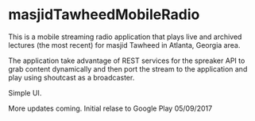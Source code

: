 # masjidTawheedMobileRadio
This is a mobile streaming radio application that plays live and archived lectures (the most recent) for masjid Tawheed in Atlanta, Georgia area.

The application take advantage of REST services for the spreaker API to grab content dynamically and then port the stream to the application and play using shoutcast as a broadcaster.

Simple UI.

More updates coming. Initial relase to Google Play 05/09/2017
